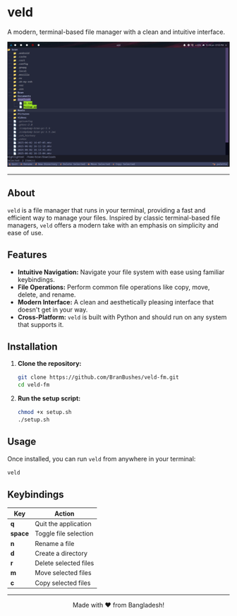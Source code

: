 # veld

A modern, terminal-based file manager with a clean and intuitive interface.

![A screenshot of the veld file manager in action.](https://raw.githubusercontent.com/BranBushes/veld-fm/master/.assets/ss.png)

---

## About

`veld` is a file manager that runs in your terminal, providing a fast and efficient way to manage your files. Inspired by classic terminal-based file managers, `veld` offers a modern take with an emphasis on simplicity and ease of use.

## Features

*   **Intuitive Navigation:** Navigate your file system with ease using familiar keybindings.
*   **File Operations:** Perform common file operations like copy, move, delete, and rename.
*   **Modern Interface:** A clean and aesthetically pleasing interface that doesn't get in your way.
*   **Cross-Platform:** `veld` is built with Python and should run on any system that supports it.

## Installation

1.  **Clone the repository:**
    ```bash
    git clone https://github.com/BranBushes/veld-fm.git
    cd veld-fm
    ```

2.  **Run the setup script:**
    ```bash
    chmod +x setup.sh
    ./setup.sh
    ```

## Usage

Once installed, you can run `veld` from anywhere in your terminal:

```bash
veld
```

## Keybindings

| Key         | Action                |
|-------------|-----------------------|
| **q**       | Quit the application  |
| **space**   | Toggle file selection |
| **n**       | Rename a file         |
| **d**       | Create a directory    |
| **r**       | Delete selected files |
| **m**       | Move selected files   |
| **c**       | Copy selected files   |

---

<p align="center">
  Made with ❤️ from Bangladesh!
</p>
